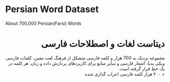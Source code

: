 # Persian Word Dataset
About 700,000 Persian(Farsi) Words

<div dir="rtl">
  <h1>دیتاست لغات و اصطلاحات فارسی</h1>
مجموعه نزدیک به 700 هزار و کلمه فارسی متشکل از فرهنگ لغت معین، کلمات فارسی ویکی پدیا، اشعار فارسی و سایر منابع برای کاربردهای پردازش داده و زبان.
هر کلمه در یک خط قرار گرفته است.
</br>
+ ۴۰۰ هزار کلمه فارسی اعراب گذاری شده
</div
